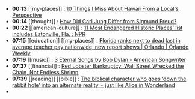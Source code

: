 - **00:13** [[my-places]] : [10 Things I Miss About Hawaii From a Local's Perspective](https://www.buzzfeed.com/jenniferadams2/things-i-miss-most-about-hawaii-as-someone-who-grew-up-there "10 Things I Miss About Hawaii From a Local's Perspective")
- **00:14** [[thought]] : [How Did Carl Jung Differ from Sigmund Freud?](https://www.thecollector.com/how-did-carl-jung-differ-from-sigmund-freud/ "How Did Carl Jung Differ from Sigmund Freud?")
- **00:22** [[american-culture]] : [11 Most Endangered Historic Places' list includes Eatonville, Fla. : NPR](https://www.npr.org/2024/05/01/1242470846/most-endangered-historic-places-2024 "11 Most Endangered Historic Places' list includes Eatonville, Fla. : NPR")
- **07:15** [[education]] [[my-places]] : [Florida ranks next to dead last in average teacher pay nationwide, new report shows | Orlando | Orlando Weekly](https://www.orlandoweekly.com/news/florida-ranks-next-to-dead-last-in-average-teacher-pay-nationwide-new-report-shows-36758316?utm_source=newsshowcase&utm_medium=gnews&utm_campaign=CDAqKggAIhDzSAbhwaCkgQKJPs2BtmwzKhQICiIQ80gG4cGgpIECiT7NgbZsMzD1mdUC&utm_content=rundown "Florida ranks next to dead last in average teacher pay nationwide, new report shows | Orlando | Orlando Weekly")
- **07:19** [[music]] : [3 Eternal Songs by Bob Dylan - American Songwriter](https://americansongwriter.com/3-eternal-songs-by-bob-dylan/ "3 Eternal Songs by Bob Dylan - American Songwriter")
- **07:37** [[financial]] : [Red Lobster Bankruptcy: Wall Street Wrecked the Chain, Not Endless Shrimp](https://www.businessinsider.com/red-lobster-endless-shrimp-bankruptcy-private-equity-debt-real-estate-2024-5 "Red Lobster Bankruptcy: Wall Street Wrecked the Chain, Not Endless Shrimp")
- **07:39** [[reading]] [[bible]] : [The biblical character who goes ‘down the rabbit hole’ into an alternate reality − just like Alice in Wonderland](https://theconversation.com/the-biblical-character-who-goes-down-the-rabbit-hole-into-an-alternate-reality-just-like-alice-in-wonderland-227528 "The biblical character who goes ‘down the rabbit hole’ into an alternate reality − just like Alice in Wonderland")
-